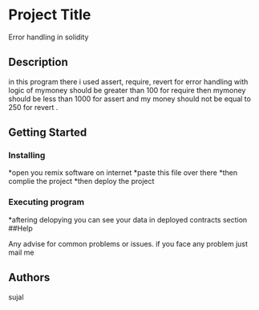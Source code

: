 # Project Title 
Error handling in solidity

## Description
in this program there i used assert, require, revert for error handling with logic of mymoney should be greater than 100 for require then mymoney should be less than 1000 for assert and my money should not be equal to 250 for revert .
## Getting Started

### Installing

*open you remix software on internet 
*paste this file over there 
*then complie the project 
*then deploy the project 

### Executing program

*aftering delopying you can see your data in deployed contracts section
##Help

Any advise for common problems or issues.
if you face any problem just mail me

## Authors
sujal 
